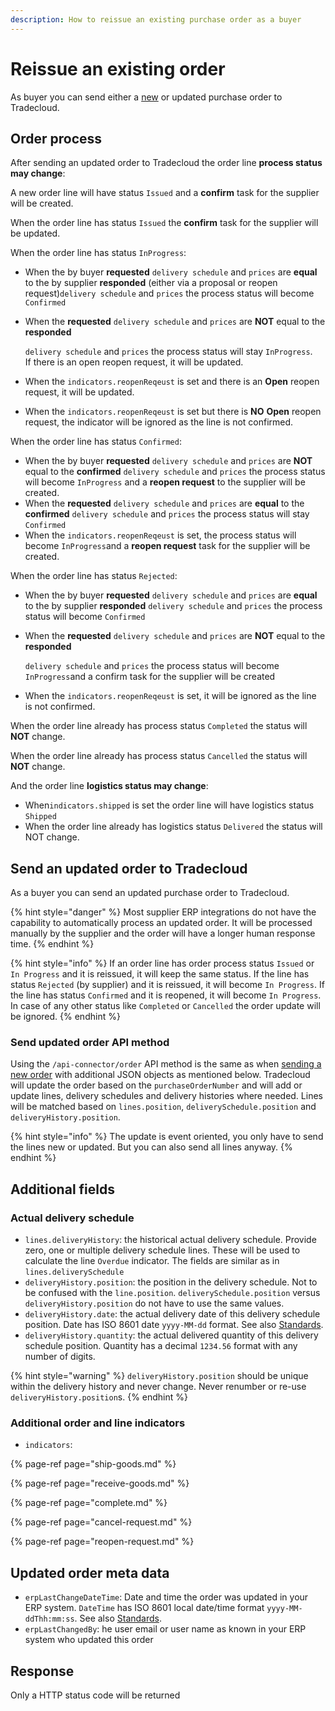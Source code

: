 ```yaml
---
description: How to reissue an existing purchase order as a buyer
---
```


# Reissue an existing order

As buyer you can send either a [new](issue/) or updated purchase order to Tradecloud.

## Order process

After sending an updated order to Tradecloud the order line **process status may change**:

A new order line will have status `Issued` and a **confirm** task for the supplier will be created.

When the order line has status `Issued` the **confirm** task for the supplier will be updated.

When the order line has status `InProgress`:

* When the by buyer **requested** `delivery schedule` and `prices` are **equal** to the by supplier **responded** \(either via a proposal or reopen request\)`delivery schedule` and `prices` the process status will become `Confirmed`
* When the **requested** `delivery schedule` and `prices` are **NOT** equal to the **responded**

   `delivery schedule` and `prices` the process status will stay `InProgress`.  
  If there is an open reopen request, it will be updated.

* When the `indicators.reopenReqeust` is set and there is an **Open** reopen request, it will be updated.
* When the `indicators.reopenReqeust` is set but there is **NO** **Open** reopen request, the indicator will be ignored as the line is not confirmed.

When the order line has status `Confirmed`:

* When the by buyer **requested** `delivery schedule` and `prices` are **NOT** equal to the **confirmed** `delivery schedule` and `prices` the process status will become `InProgress` and a **reopen request** to the supplier will be created.
* When the **requested** `delivery schedule` and `prices` are **equal** to the **confirmed** `delivery schedule` and `prices` the process status will stay `Confirmed`
* When the `indicators.reopenReqeust` is set, the process status will become `InProgress`and a **reopen request** task for the supplier will be created.

When the order line has status `Rejected`:

* When the by buyer **requested** `delivery schedule` and `prices` are **equal** to the by supplier **responded** `delivery schedule` and `prices` the process status will become `Confirmed`
* When the **requested** `delivery schedule` and `prices` are **NOT** equal to the **responded**

   `delivery schedule` and `prices` the process status will become `InProgress`and a confirm task for the supplier will be created

* When the `indicators.reopenReqeust` is set, it will be ignored as the line is not confirmed.

When the order line already has process status `Completed` the status will **NOT** change.

When the order line already has process status `Cancelled` the status will **NOT** change.

And the order line **logistics status may change**:

* When`indicators.shipped` is set the order line will have logistics status `Shipped`
* When the order line already has logistics status  `Delivered` the status will NOT change.

## Send an updated order to Tradecloud

As a buyer you can send an updated purchase order to Tradecloud.

{% hint style="danger" %}
Most supplier ERP integrations do not have the capability to automatically process an updated order. It will be processed manually by the supplier and the order will have a longer human response time.
{% endhint %}

{% hint style="info" %}
If an order line has order process status `Issued` or `In Progress` and it is reissued, it will keep the same status. If the line has status `Rejected` \(by supplier\) and it is reissued, it will become `In Progress`. If the line has status `Confirmed` and it is reopened, it will become `In Progress`. In case of any other status like `Completed` or `Cancelled` the order update will be ignored.
{% endhint %}

### Send updated order API method

Using the `/api-connector/order` API method is the same as when [sending a new order](issue/) with additional JSON objects as mentioned below. Tradecloud will update the order based on the `purchaseOrderNumber` and will add or update lines, delivery schedules and delivery histories where needed. Lines will be matched based on `lines.position`, `deliverySchedule.position` and `deliveryHistory.position`.

{% hint style="info" %}
The update is event oriented, you only have to send the lines new or updated. But you can also send all lines anyway.
{% endhint %}

## Additional fields

### Actual delivery schedule

* `lines.deliveryHistory`: the historical actual delivery schedule. Provide zero, one or multiple delivery schedule lines. These will be used to calculate the line `Overdue` indicator. The fields are similar as in `lines.deliverySchedule`
* `deliveryHistory.position`: the position in the delivery schedule. Not to be confused with the `line.position`. `deliverySchedule.position` versus `deliveryHistory.position` do not have to use the same values.
* `deliveryHistory.date`: the actual delivery date of this delivery schedule position. Date has ISO 8601 date `yyyy-MM-dd` format. See also [Standards](../api/standards.md).
* `deliveryHistory.quantity`: the actual delivered quantity of this delivery schedule position. Quantity has a decimal `1234.56` format with any number of digits.

{% hint style="warning" %}
`deliveryHistory.position` should be unique within the delivery history and never change. Never renumber or re-use `deliveryHistory.position`s.
{% endhint %}

### Additional order and line indicators

* `indicators`: 

{% page-ref page="ship-goods.md" %}

{% page-ref page="receive-goods.md" %}

{% page-ref page="complete.md" %}

{% page-ref page="cancel-request.md" %}

{% page-ref page="reopen-request.md" %}

## Updated order meta data

* `erpLastChangeDateTime`: Date and time the order was updated in your ERP system. `DateTime` has ISO 8601 local date/time format `yyyy-MM-ddThh:mm:ss`. See also [Standards](../api/standards.md).
* `erpLastChangedBy`: he user email or user name as known in your ERP system who updated this order

## Response

Only a HTTP status code will be returned


